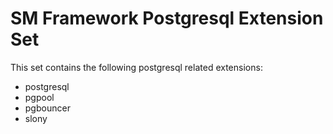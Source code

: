 # SM Framework Postgresql Extension Set


This set contains the following postgresql related extensions:

* postgresql
* pgpool
* pgbouncer
* slony

